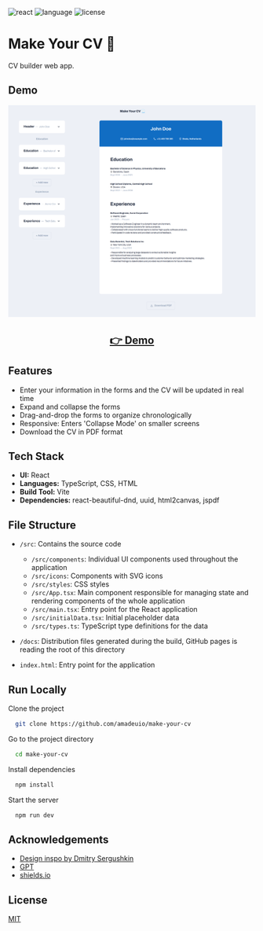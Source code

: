 ![react](https://img.shields.io/badge/UI-React-149eca)
![language](https://img.shields.io/badge/Language-TypeScript-blue)
![license](https://img.shields.io/badge/license-MIT-green)

# Make Your CV 📃

CV builder web app.

## Demo

<p align="center">
  <img src="public/screenshots/screenshot.png" width="650px" alt="screenshot">
</p>
<h2 align="center">
  <a href="https://amadeuio.github.io/make-your-cv">👉 Demo</a>
</h2>

## Features

- Enter your information in the forms and the CV will be updated in real time
- Expand and collapse the forms
- Drag-and-drop the forms to organize chronologically
- Responsive: Enters 'Collapse Mode' on smaller screens
- Download the CV in PDF format

## Tech Stack

- **UI:** React
- **Languages:** TypeScript, CSS, HTML
- **Build Tool:** Vite
- **Dependencies:** react-beautiful-dnd, uuid, html2canvas, jspdf

## File Structure

- `/src`: Contains the source code

  - `/src/components`: Individual UI components used throughout the application
  - `/src/icons`: Components with SVG icons
  - `/src/styles`: CSS styles
  - `/src/App.tsx`: Main component responsible for managing state and rendering components of the whole application
  - `/src/main.tsx`: Entry point for the React application
  - `/src/initialData.tsx`: Initial placeholder data
  - `/src/types.ts`: TypeScript type definitions for the data

- `/docs`: Distribution files generated during the build, GitHub pages is reading the root of this directory

- `index.html`: Entry point for the application

## Run Locally

Clone the project

```bash
  git clone https://github.com/amadeuio/make-your-cv
```

Go to the project directory

```bash
  cd make-your-cv
```

Install dependencies

```bash
  npm install
```

Start the server

```bash
  npm run dev
```

## Acknowledgements

- [Design inspo by Dmitry Sergushkin](https://dribbble.com/shots/20685447-Create-Event-Form)
- [GPT](https://chat.openai.com/)
- [shields.io](https://shields.io/)

## License

[MIT](https://choosealicense.com/licenses/mit/)
